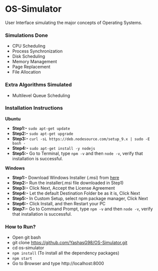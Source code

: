 # OS-Simulator
User Interface simulating the major concepts of Operating Systems.

### Simulations Done
- CPU Scheduling 
- Process Synchronization
- Disk Scheduling
- Memory Management
- Page Replacement
- File Allocation

### Extra Algorithms Simulated
- Multilevel Queue Scheduling

### Installation Instructions
<b>Ubuntu</b>
- **Step1:-** `sudo apt-get update`
- **Step2:-** `sudo apt-get upgrade`
- **Step3:-** `curl -sL https://deb.nodesource.com/setup_9.x | sudo -E bash -`
- **Step4:-** `sudo apt-get install -y nodejs`
- **Step5:-** Go to Terminal, type `npm -v` and then `node -v`, verify that installation is successful.

<b>Windows</b>
- **Step1:-** Download Windows Installer (.msi) from [here](https://nodejs.org/en/download/)
- **Step2:-** Run the installer(.msi file downloaded in Step1)
- **Step3:-** Click Next, Accept the License Agreement
- **Step4:-** Let the default Destination Folder be as it is, Click Next
- **Step5:-** In Custom Setup, select npm package manager, Click Next
- **Step6:-** Click Install, and then Restart your PC
- **Step7:-** Go to Command Prompt, type `npm -v` and then `node -v`, verify that installation is successful.

### How to Run?
- Open git bash
- git clone https://github.com/YashasG98/OS-Simulator.git
- cd os-simulator
- `npm install` (To install all the dependency packages)
- `npm start`
- Go to Browser and type http://localhost:8000
